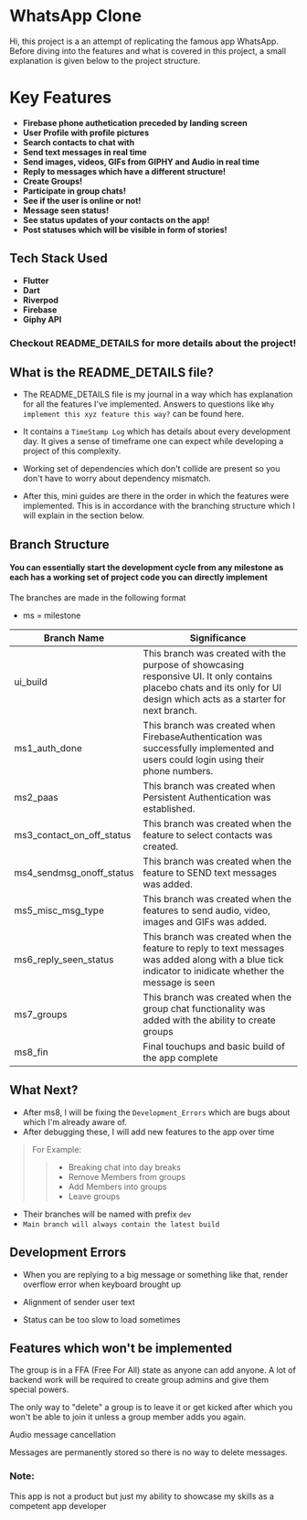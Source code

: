 # WhatsApp Clone
Hi, this project is a an attempt of replicating the famous app WhatsApp. Before diving into the features and what is covered in this project, a small explanation is given below to the project structure.

# Key Features
- **Firebase phone authetication preceded by landing screen**
- **User Profile with profile pictures**
- **Search contacts to chat with**
- **Send text messages in real time**
- **Send images, videos, GIFs from GIPHY and Audio in real time**
- **Reply to messages which have a different structure!**
- **Create Groups!**
- **Participate in group chats!**
- **See if the user is online or not!**
- **Message seen status!**
- **See status updates of your contacts on the app!**
- **Post statuses which will be visible in form of stories!**

## Tech Stack Used
- **Flutter**
- **Dart**
- **Riverpod**
- **Firebase**
- **Giphy API**

### Checkout README_DETAILS for more details about the project!

## What is the README_DETAILS file?
- The README_DETAILS file is my journal in a way which has explanation for all the features I've implemented. Answers to questions like `Why implement this xyz feature this way?` can be found here.

- It contains a `TimeStamp Log` which has details about every development day. It gives a sense of timeframe one can expect while developing a project of this complexity.

- Working set of dependencies which don't collide are present so you don't have to worry about dependency mismatch.

- After this, mini guides are there in the order in which the features were implemented. This is in accordance with the branching structure which I will explain in the section below.

## Branch Structure 
#### You can essentially start the development cycle from any milestone as each has a working set of project code you can directly implement

The branches are made in the following format 

- ms = milestone

| Branch Name               | Significance                                                                                                                                                             |
|---------------------------|--------------------------------------------------------------------------------------------------------------------------------------------------------------------------|
| ui_build                  | This branch was created with the purpose of showcasing responsive UI. It only contains placebo chats and its only for UI design which acts as a starter for next branch. |
| ms1_auth_done             | This branch was created when FirebaseAuthentication was successfully implemented and users could login using their phone numbers.                                        |
| ms2_paas                  | This branch was created when Persistent Authentication was established.                                                                                                  |
| ms3_contact_on_off_status | This branch was created when the feature to select contacts was created.                                                                                                 |
| ms4_sendmsg_onoff_status  | This branch was created when the feature to SEND text messages was added.                                                                                                |
| ms5_misc_msg_type         | This branch was created when the features to send audio, video, images and GIFs was added.                                                                               |
| ms6_reply_seen_status     | This branch was created when the feature to reply to text messages was added along with a blue tick indicator to inidicate whether the message is seen                   |
| ms7_groups                | This branch was created when the group chat functionality was added with the ability to create groups                                                                    |
| ms8_fin                   | Final touchups and basic build of the app complete                                                                                                                       |

## What Next?
- After ms8, I will be fixing the `Development_Errors` which are bugs about which I'm already aware of.
- After debugging these, I will add new features to the app over time
> For Example:
>> - Breaking chat into day breaks
>> - Remove Members from groups
>> - Add Members into groups
>> - Leave groups
- Their branches will be named with prefix `dev`
- `Main branch will always contain the latest build`

## Development Errors
- When you are replying to a big message or something like that, render overflow error when keyboard brought up

- Alignment of sender user text

- Status can be too slow to load sometimes

## Features which won't be implemented
The group is in a FFA (Free For All) state as anyone can add anyone. A lot of backend work will be required to create group admins and give them special powers. 

The only way to "delete" a group is to leave it or get kicked after which you won't be able to join it unless a group member adds you again.

Audio message cancellation

Messages are permanently stored so there is no way to delete messages. 

### Note:
This app is not a product but just my ability to showcase my skills as a competent app developer